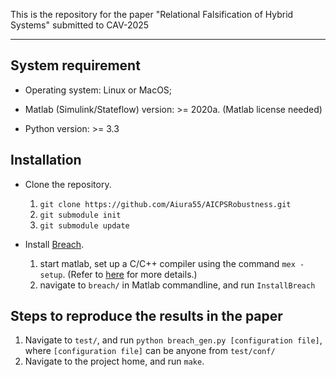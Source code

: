 This is the repository for the paper "Relational Falsification of Hybrid Systems" submitted to CAV-2025
***

## System requirement

- Operating system: Linux or MacOS;

- Matlab (Simulink/Stateflow) version: >= 2020a. (Matlab license needed)

- Python version: >= 3.3

## Installation

- Clone the repository.
  1. `git clone https://github.com/Aiura55/AICPSRobustness.git`
  2. `git submodule init`
  3. `git submodule update`

- Install [Breach](https://github.com/decyphir/breach).
  1. start matlab, set up a C/C++ compiler using the command `mex -setup`. (Refer to [here](https://www.mathworks.com/help/matlab/matlab_external/changing-default-compiler.html) for more details.)
  2. navigate to `breach/` in Matlab commandline, and run `InstallBreach`

## Steps to reproduce the results in the paper

1. Navigate to `test/`, and run `python breach_gen.py [configuration file]`, where `[configuration file]` can be anyone from `test/conf/`
2. Navigate to the project home, and run `make`.
